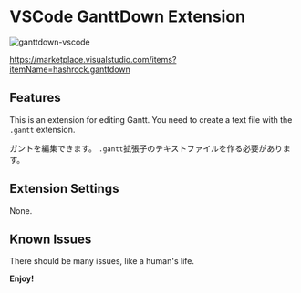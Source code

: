# VSCode GanttDown Extension

![ganttdown-vscode](https://user-images.githubusercontent.com/3132889/71410319-210b0700-2688-11ea-88ea-f3f06b49a8a5.gif)

https://marketplace.visualstudio.com/items?itemName=hashrock.ganttdown

## Features

This is an extension for editing Gantt. You need to create a text file with the `.gantt` extension.

ガントを編集できます。 `.gantt`拡張子のテキストファイルを作る必要があります。

## Extension Settings

None.

## Known Issues

There should be many issues, like a human's life.

**Enjoy!**
